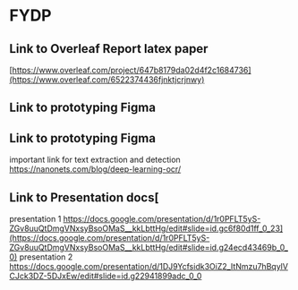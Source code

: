 # FYDP

## Link to Overleaf Report latex paper
[https://www.overleaf.com/project/647b8179da02d4f2c1684736](https://www.overleaf.com/6522374436fjnktjcrjnwy)

## Link to prototyping Figma


## Link to prototyping Figma
important link for text extraction and detection 
https://nanonets.com/blog/deep-learning-ocr/

## Link to Presentation docs[

presentation 1
https://docs.google.com/presentation/d/1r0PFLT5yS-ZGv8uuQtDmgVNxsyBsoOMaS__kkLbttHg/edit#slide=id.gc6f80d1ff_0_23](https://docs.google.com/presentation/d/1r0PFLT5yS-ZGv8uuQtDmgVNxsyBsoOMaS__kkLbttHg/edit#slide=id.g24ecd43469b_0_0)
presentation 2
https://docs.google.com/presentation/d/1DJ9Ycfsidk3OiZ2_ItNmzu7hBqylVCJck3DZ-5DJxEw/edit#slide=id.g22941899adc_0_0
